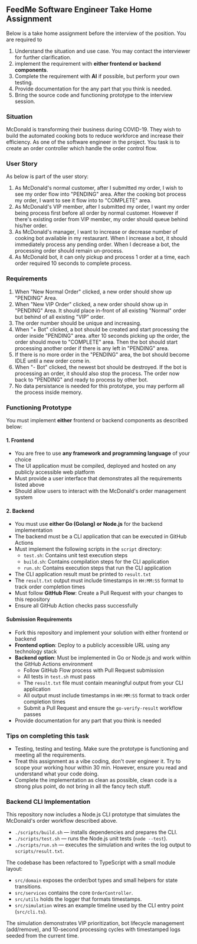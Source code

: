 ## FeedMe Software Engineer Take Home Assignment
Below is a take home assignment before the interview of the position. You are required to
1. Understand the situation and use case. You may contact the interviewer for further clarification.
2. implement the requirement with **either frontend or backend components**.
3. Complete the requirement with **AI** if possible, but perform your own testing.
4. Provide documentation for the any part that you think is needed.
5. Bring the source code and functioning prototype to the interview session.

### Situation
McDonald is transforming their business during COVID-19. They wish to build the automated cooking bots to reduce workforce and increase their efficiency. As one of the software engineer in the project. You task is to create an order controller which handle the order control flow. 

### User Story
As below is part of the user story:
1. As McDonald's normal customer, after I submitted my order, I wish to see my order flow into "PENDING" area. After the cooking bot process my order, I want to see it flow into to "COMPLETE" area.
2. As McDonald's VIP member, after I submitted my order, I want my order being process first before all order by normal customer.  However if there's existing order from VIP member, my order should queue behind his/her order.
3. As McDonald's manager, I want to increase or decrease number of cooking bot available in my restaurant. When I increase a bot, it should immediately process any pending order. When I decrease a bot, the processing order should remain un-process.
4. As McDonald bot, it can only pickup and process 1 order at a time, each order required 10 seconds to complete process.

### Requirements
1. When "New Normal Order" clicked, a new order should show up "PENDING" Area.
2. When "New VIP Order" clicked, a new order should show up in "PENDING" Area. It should place in-front of all existing "Normal" order but behind of all existing "VIP" order.
3. The order number should be unique and increasing.
4. When "+ Bot" clicked, a bot should be created and start processing the order inside "PENDING" area. after 10 seconds picking up the order, the order should move to "COMPLETE" area. Then the bot should start processing another order if there is any left in "PENDING" area.
5. If there is no more order in the "PENDING" area, the bot should become IDLE until a new order come in.
6. When "- Bot" clicked, the newest bot should be destroyed. If the bot is processing an order, it should also stop the process. The order now back to "PENDING" and ready to process by other bot.
7. No data persistance is needed for this prototype, you may perform all the process inside memory.

### Functioning Prototype
You must implement **either** frontend or backend components as described below:

#### 1. Frontend
- You are free to use **any framework and programming language** of your choice
- The UI application must be compiled, deployed and hosted on any publicly accessible web platform
- Must provide a user interface that demonstrates all the requirements listed above
- Should allow users to interact with the McDonald's order management system

#### 2. Backend
- You must use **either Go (Golang) or Node.js** for the backend implementation
- The backend must be a CLI application that can be executed in GitHub Actions
- Must implement the following scripts in the `script` directory:
  - `test.sh`: Contains unit test execution steps
  - `build.sh`: Contains compilation steps for the CLI application
  - `run.sh`: Contains execution steps that run the CLI application
- The CLI application result must be printed to `result.txt`
- The `result.txt` output must include timestamps in `HH:MM:SS` format to track order completion times
- Must follow **GitHub Flow**: Create a Pull Request with your changes to this repository
- Ensure all GitHub Action checks pass successfully

#### Submission Requirements
- Fork this repository and implement your solution with either frontend or backend
- **Frontend option**: Deploy to a publicly accessible URL using any technology stack
- **Backend option**: Must be implemented in Go or Node.js and work within the GitHub Actions environment
  - Follow GitHub Flow process with Pull Request submission
  - All tests in `test.sh` must pass
  - The `result.txt` file must contain meaningful output from your CLI application
  - All output must include timestamps in `HH:MM:SS` format to track order completion times
  - Submit a Pull Request and ensure the `go-verify-result` workflow passes
- Provide documentation for any part that you think is needed

### Tips on completing this task
- Testing, testing and testing. Make sure the prototype is functioning and meeting all the requirements.
- Treat this assignment as a vibe coding, don't over engineer it. Try to scope your working hour within 30 min. However, ensure you read and understand what your code doing.
- Complete the implementation as clean as possible, clean code is a strong plus point, do not bring in all the fancy tech stuff.

### Backend CLI Implementation

This repository now includes a Node.js CLI prototype that simulates the McDonald's order workflow described above.

- `./scripts/build.sh` &mdash; installs dependencies and prepares the CLI.
- `./scripts/test.sh` &mdash; runs the Node.js unit tests (`node --test`).
- `./scripts/run.sh` &mdash; executes the simulation and writes the log output to `scripts/result.txt`.

The codebase has been refactored to TypeScript with a small module layout:

- `src/domain` exposes the order/bot types and small helpers for state transitions.
- `src/services` contains the core `OrderController`.
- `src/utils` holds the logger that formats timestamps.
- `src/simulation` wires an example timeline used by the CLI entry point (`src/cli.ts`).

The simulation demonstrates VIP prioritization, bot lifecycle management (add/remove), and 10-second processing cycles with timestamped logs seeded from the current time.
